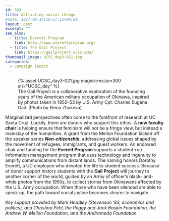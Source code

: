 ```yaml
---
id: 503
title: Activating social change
#date: 2017-08-14T16:57:11+00:00
layout: post
excerpt: ""
see_also:
  - title: Everett Program
    link: http://www.everettprogram.org/
  - title: The Gail Project
    link: https://gailproject.ucsc.edu/
thumbnail_image: UCSC_day3-021.jpg
categories:
  - Campaign Impact
---
```

<figure class="inline-image right">
{% asset UCSC_day3-021.jpg magick:resize=300 alt="UCSC_day" %}<figcaption>The Gail Project is a collaborative exploration of the founding years of the American military occupation of Okinawa, inspired by photos taken in 1952–53 by U.S. Army Cpt. Charles Eugene Gail. (Photo by Elena Zhukova)</figcaption></figure>

Marginalized perspectives often come to the forefront of research at UC Santa Cruz. Luckily, there are donors who support this ethos. A **new faculty chair** is helping ensure that feminism will not be a fringe view, but instead a mainstay of the humanities. A grant from the Mellon Foundation kicked off the speaker series **_Non-citizenship_**, addressing global issues shaped by the movement of refugees, immigrants, and guest workers. An endowed chair and funding for the **Everett Program** supports a student-run information management program that uses technology and ingenuity to amplify communications from distant lands. The naming honors Dorothy Everett, a UC employee who devoted her life to student success. Because of donor support history students with the **Gail Project** will journey to another corner of the world, guided by an Army of officer’s black- and-white photos from the 1950s, to collect stories from Okinawans affected by the U.S. Army occupation. When those who have been silenced are able to speak up, the path toward social justice becomes clearer to navigate.

_Key support provided by Mark Headley (Stevenson &#8217;83, economics and politics), and Christina Pehl, the Peggy and Jack Baskin Foundation, the Andrew W. Mellon Foundation, and the Andromeda Foundation._
